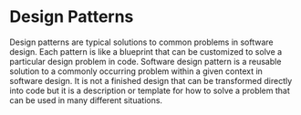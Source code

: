 # Design Patterns

Design patterns are typical solutions to common problems in software design. Each pattern is like a blueprint that can be customized to solve a particular design problem in code. Software design pattern is a reusable solution to a commonly occurring problem within a given context in software design. It is not a finished design that can be transformed directly into code but it is a description or template for how to solve a problem that can be used in many different situations. 